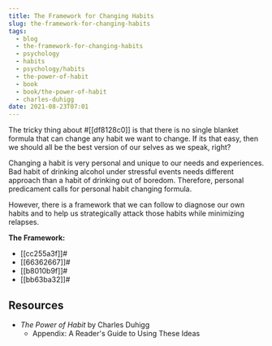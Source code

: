 ```yaml
---
title: The Framework for Changing Habits
slug: the-framework-for-changing-habits
tags:
  - blog
  - the-framework-for-changing-habits
  - psychology
  - habits
  - psychology/habits
  - the-power-of-habit
  - book
  - book/the-power-of-habit
  - charles-duhigg
date: 2021-08-23T07:01
---
```



The tricky thing about #[[df8128c0]] is that there is no single blanket formula
that can change any habit we want to change. If its that easy, then we should
all be the best version of our selves as we speak, right?

Changing a habit is very personal and unique to our needs and experiences. Bad
habit of drinking alcohol under stressful events needs different approach than
a habit of drinking out of boredom. Therefore, personal predicament calls for
personal habit changing formula.

However, there is a framework that we can follow to diagnose our own habits and
to help us strategically attack those habits while minimizing relapses.

**The Framework:**

- [[cc255a3f]]#
- [[66362667]]#
- [[b8010b9f]]#
- [[bb63ba32]]#

<div class="ui section divider"></div>
<section id="socialMediaLinks"></section>

## Resources

- _The Power of Habit_ by Charles Duhigg
  - Appendix: A Reader's Guide to Using These Ideas

